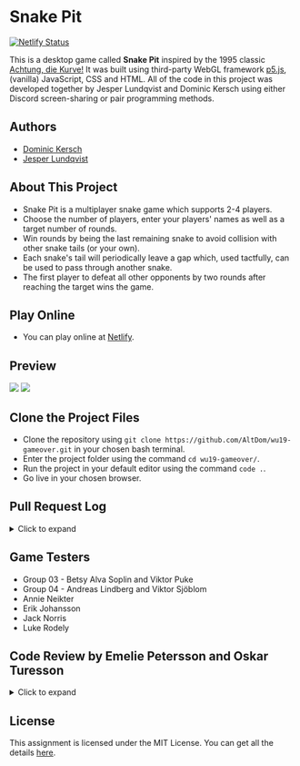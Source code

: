 # Snake Pit 
[![Netlify Status](https://api.netlify.com/api/v1/badges/c23cfb71-0d44-499a-9c12-7cca55ac8b1c/deploy-status)](https://app.netlify.com/sites/snake-pit/deploys) 

This is a desktop game called **Snake Pit** inspired by the 1995 classic [Achtung, die Kurve!](https://en.wikipedia.org/wiki/Achtung,_die_Kurve!) It was built using third-party WebGL framework [p5.js](https://p5js.org/), (vanilla) JavaScript, CSS and HTML. All of the code in this project was developed together by Jesper Lundqvist and Dominic Kersch using either Discord screen-sharing or pair programming methods.

## Authors
* [Dominic Kersch](https://github.com/AltDom)
* [Jesper Lundqvist](https://github.com/jesperlndqvst)

## About This Project
* Snake Pit is a multiplayer snake game which supports 2-4 players. 
* Choose the number of players, enter your players' names as well as a target number of rounds. 
* Win rounds by being the last remaining snake to avoid collision with other snake tails (or your own).
* Each snake's tail will periodically leave a gap which, used tactfully, can be used to pass through another snake.
* The first player to defeat all other opponents by two rounds after reaching the target wins the game. 

## Play Online 
* You can play online at [Netlify](http://snake-pit.netlify.com).

## Preview

<img src="https://i.imgur.com/TRtnKFR.png">
<img src="https://i.imgur.com/ukxHNHh.png">

## Clone the Project Files
* Clone the repository using `git clone https://github.com/AltDom/wu19-gameover.git` in your chosen bash terminal.
* Enter the project folder using the command `cd wu19-gameover/`.
* Run the project in your default editor using the command `code .`.
* Go live in your chosen browser.

## Pull Request Log
<details><summary>Click to expand</summary>
  <a href="https://github.com/AltDom/wu19-gameover/pull/1" >#1 - Create initial snake class</a><br> 
  <a href="https://github.com/AltDom/wu19-gameover/pull/2" >#2 - Add logic for making a trail</a><br>   
  <a href="https://github.com/AltDom/wu19-gameover/pull/3" >#3 - Remove canvas refresh and show()</a><br>   
  <a href="https://github.com/AltDom/wu19-gameover/pull/4" >#4 - Add function to track collisions</a><br>   
  <a href="https://github.com/AltDom/wu19-gameover/pull/5" >#5 - Refactor the code structure</a><br> 
  <a href="https://github.com/AltDom/wu19-gameover/pull/6" >#6 - Code steering and dual snake collision</a><br> 
  <a href="https://github.com/AltDom/wu19-gameover/pull/7" >#7 - Create object for players data and add four player support</a><br> 
  <a href="https://github.com/AltDom/wu19-gameover/pull/8" >#8 - Randomise start direction and loop boundaries</a><br> 
  <a href="https://github.com/AltDom/wu19-gameover/pull/9" >#9 - Add logic for creating holes in the snake</a><br> 
  <a href="https://github.com/AltDom/wu19-gameover/pull/10" >#10 - Game over individual snakes and global boundaries</a><br> 
  <a href="https://github.com/AltDom/wu19-gameover/pull/11" >#11 - Number players select, background and css file</a><br> 
  <a href="https://github.com/AltDom/wu19-gameover/pull/12" >#12 - Stop game and p5 draw() loop with global game over</a><br> 
  <a href="https://github.com/AltDom/wu19-gameover/pull/13" >#13 - Add logic for restarting the game</a><br> 
  <a href="https://github.com/AltDom/wu19-gameover/pull/14" >#14 - Determine the winning snake</a><br> 
  <a href="https://github.com/AltDom/wu19-gameover/pull/15" >#15 - Build scoreboard logic</a><br> 
  <a href="https://github.com/AltDom/wu19-gameover/pull/16" >#16 - Create LICENSE file</a><br> 
  <a href="https://github.com/AltDom/wu19-gameover/pull/17" >#17 - Create initial styling</a><br> 
  <a href="https://github.com/AltDom/wu19-gameover/pull/18" >#18 - Progress start screen and game screen design</a><br> 
  <a href="https://github.com/AltDom/wu19-gameover/pull/19" >#19 - Create logic for start game button when players have input values</a><br> 
  <a href="https://github.com/AltDom/wu19-gameover/pull/20" >#20 - Template literals and carry start screen logic through to game screen</a><br> 
  <a href="https://github.com/AltDom/wu19-gameover/pull/21" >#21 - Finish scoreboard logic</a><br> 
  <a href="https://github.com/AltDom/wu19-gameover/pull/22" >#22 - Add player name into players object</a><br> 
  <a href="https://github.com/AltDom/wu19-gameover/pull/23" >#23 - Fix multiplayer capability and coloring / Restructure game functions and event listeners</a><br> 
  <a href="https://github.com/AltDom/wu19-gameover/pull/24" >#24 - Change game speed and canvas size, new game logic and blinking text</a><br> 
  <a href="https://github.com/AltDom/wu19-gameover/pull/25" >#25 - Add victory message, "are you sure" button and include invincibility while invisible</a><br> 
  <a href="https://github.com/AltDom/wu19-gameover/pull/26" >#26 - Keyboard steering, restart function, .editorconfig file and bug fixes</a><br> 
  <a href="https://github.com/AltDom/wu19-gameover/pull/27" >#27 - Scoreboard sorting, rename variables and write README.md</a><br> 
  <a href="https://github.com/AltDom/wu19-gameover/pull/28" >#28 - Form validations and add display of steering keys</a><br> 
  <a href="https://github.com/AltDom/wu19-gameover/pull/29" >#29 - Set favicon, snake image and change controls</a><br> 
  <a href="https://github.com/AltDom/wu19-gameover/pull/30" >#30 - Update README.md</a><br> 
  <a href="https://github.com/AltDom/wu19-gameover/pull/31" >#31 - Update README.md</a><br> 
  <a href="https://github.com/AltDom/wu19-gameover/pull/32" >#32 - Code review by Group 11</a><br> 
  <a href="https://github.com/AltDom/wu19-gameover/pull/33" >#33 - Fix Chrome and Firefox rendering faults</a><br> 
  <a href="https://github.com/AltDom/wu19-gameover/pull/34" >#34 - Pull request log :)</a><br>
  <a href="https://github.com/AltDom/wu19-gameover/pull/35" >#35 - Address comments from code review and rename variables</a>
  <a href="https://github.com/AltDom/wu19-gameover/pull/36" >#36 - Restructure game files and add comments</a>
  <a href="https://github.com/AltDom/wu19-gameover/pull/37" >#37 - 
  Restructure game files</a>
  
</details>

## Game Testers
* Group 03 - Betsy Alva Soplin and Viktor Puke
* Group 04 - Andreas Lindberg and Viktor Sjöblom
* Annie Neikter
* Erik Johansson
* Jack Norris
* Luke Rodely

## Code Review by Emelie Petersson and Oskar Turesson
<details><summary>Click to expand</summary>
<ul>
<li>Overall - Clear naming of functions, makes the code easy to read</li>

<li>Overall - Consistent alignment and easy to see start and ending point of code blocks</li>

<li>Snake.js 43: "this.x + this.increment * Math.sin(this.angle)" is repeated three times, consider storing it in a variable to shorten the code and make it easier to understand</li>

<li>Snake.js 50: "this.y + this.increment * Math.cos(this.angle)" is repeated three times, consider storing it in a variable to shorten the code and make it easier to understand</li>

<li>functions.js - Keep all variables in data.js to keep functions.js shorter</li>

<li>functions.js - Consider adding some comments to make it clear where and when function is used. Also good to describe what a function does</li>

<li>functions.js:31-34 / 74-79 - Try keep styling in separate css-files and add it with classes instead of directly in the js-file</li>

<li>functions.js:108 - Try using more descriptive variable names instead of ex. inputEls use playerNamesInput to make it a bit more understandable</li>

<li>functions.js:113-119 - Consider adding a check for how big the e.target.value is, now you can just change the html so you can play infinite amount of rounds instead of your html limit of 999</li>

<li>functions.js:123 - Consider adding a check so the player can’t be named ” ”, easy to do with a trim to the currentValue.value</li>
</ul>
</details>

## License
This assignment is licensed under the MIT License. You can get all the details [here](https://github.com/AltDom/wu19-gameover/LICENSE). 
